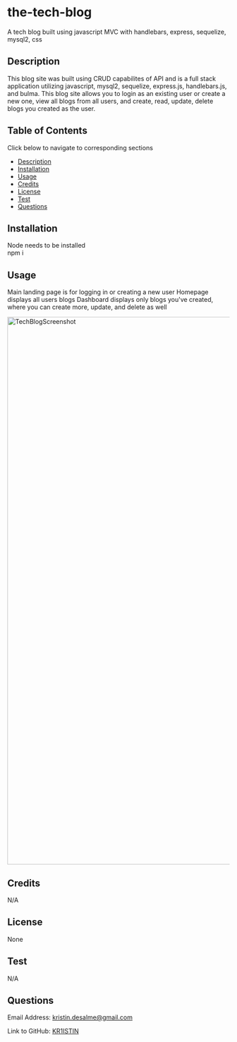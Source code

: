# the-tech-blog
A tech blog built using javascript MVC with handlebars, express, sequelize, mysql2, css

## Description
This blog site was built using CRUD capabilites of API and is a full stack application utilizing javascript, mysql2, sequelize, express.js, handlebars.js, and bulma. This blog site allows you to login as an existing user or create a new one, view all blogs from all users, and create, read, update, delete blogs you created as the user. 

## Table of Contents 
Click below to navigate to corresponding sections
- [Description](#description)
- [Installation](#installation)
- [Usage](#usage)
- [Credits](#credits)
- [License](#license)
- [Test](#test)
- [Questions](#questions)

## Installation
Node needs to be installed<br>
npm i

## Usage
Main landing page is for logging in or creating a new user
Homepage displays all users blogs
Dashboard displays only blogs you've created, where you can create more, update, and delete as well

<img width="1242" alt="TechBlogScreenshot" src="https://user-images.githubusercontent.com/121457179/236116088-1725afd3-6391-48cb-8fc0-15301e75b779.png">


## Credits

N/A

## License
None

## Test

N/A

## Questions 
Email Address:
<a href="mailto:kristin.desalme@gmail.com">kristin.desalme@gmail.com</a>

Link to GitHub:
<a href='https://github.com/KR1ISTIN'>KR1ISTIN</a>
